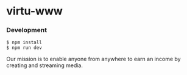 # virtu-www

### Development
```shell
$ npm install
$ npm run dev
```


Our mission is to enable anyone from anywhere to earn an income by creating and streaming media. 



